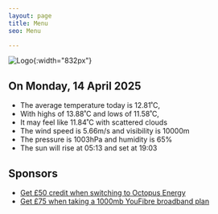 ```yaml
---
layout: page
title: Menu
seo: Menu

---
```


![Logo](/images/logo.jpg){:width="832px"}

<!-- weather_marker starts -->
## On Monday, 14 April 2025

- The average temperature today is 12.81˚C,
- With highs of 13.88˚C and lows of 11.58˚C,
- It may feel like 11.84˚C with scattered clouds
- The wind speed is 5.66m/s and visibility is 10000m
- The pressure is 1003hPa and humidity is 65%
- The sun will rise at 05:13 and set at 19:03

<!-- weather_marker ends -->

## Sponsors

- [Get £50 credit when switching to Octopus Energy](https://bit.ly/3oD1nnS)
- [Get £75 when taking a 1000mb YouFibre broadband plan](https://aklam.io/91zWhU?)




